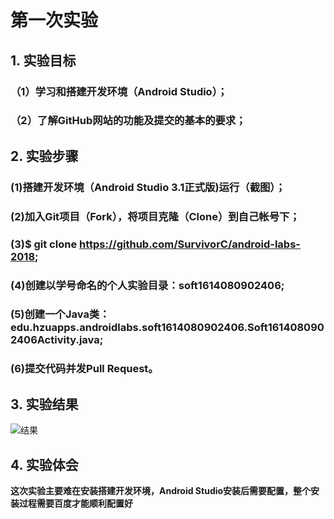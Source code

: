 # 第一次实验 

## 1. 实验目标
### （1）学习和搭建开发环境（Android Studio）；
### （2）了解GitHub网站的功能及提交的基本的要求；
## 2. 实验步骤
### (1)搭建开发环境（Android Studio 3.1正式版)运行（截图）；
### (2)加入Git项目（Fork），将项目克隆（Clone）到自己帐号下；
### (3)$ git clone https://github.com/SurvivorC/android-labs-2018;
### (4)创建以学号命名的个人实验目录：soft1614080902406;
### (5)创建一个Java类：edu.hzuapps.androidlabs.soft1614080902406.Soft1614080902406Activity.java;
### (6)提交代码并发Pull Request。

## 3. 实验结果

![结果](https://github.com/SurvivorC/android-labs-2018/blob/master/soft1614080902406/Soft1614080902406.png)
## 4. 实验体会

**这次实验主要难在安装搭建开发环境，Android Studio安装后需要配置，整个安装过程需要百度才能顺利配置好**
